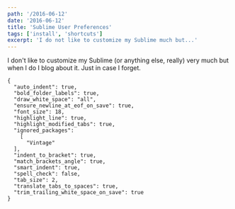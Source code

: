 ```yaml
---
path: '/2016-06-12'
date: '2016-06-12'
title: 'Sublime User Preferences'
tags: ['install', 'shortcuts']
excerpt: 'I do not like to customize my Sublime much but...'
---
```


I don't like to customize my Sublime (or anything else, really) very much but when I do I blog about it. Just in case I forget.

```js{numberLines: true}
{
  "auto_indent": true,
  "bold_folder_labels": true,
  "draw_white_space": "all",
  "ensure_newline_at_eof_on_save": true,
  "font_size": 18,
  "highlight_line": true,
  "highlight_modified_tabs": true,
  "ignored_packages":
    [
      "Vintage"
  ],
  "indent_to_bracket": true,
  "match_brackets_angle": true,
  "smart_indent": true,
  "spell_check": false,
  "tab_size": 2,
  "translate_tabs_to_spaces": true,
  "trim_trailing_white_space_on_save": true
}
```
